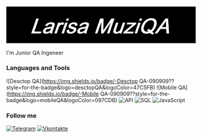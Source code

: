 ![Header](https://github.com/Larisa91/larisa91/blob/main/Новый%20точечный%20рисунок.png)

I'm Junior QA Ingeneer

### Languages and Tools
![Desctop QA](https://img.shields.io/badge/-Desctop QA-090909??style=for-the-badge&logo=desctopQA&logoColor=47C5FB)
![Mobile QA](https://img.shields.io/badge/-Mobile QA-090909??style=for-the-badge&logo=mobileQA&logoColor=097CDB)
![API](https://img.shields.io/badge/-API-090909??style=for-the-badge&logo=api&logoColor=F8C52C)
![SQL](https://img.shields.io/badge/-SQL-090909??style=for-the-badge&logo=sql&logoColor=F88C00)
![JavaScript](https://img.shields.io/badge/-JavaScript-090909??style=for-the-badge&logo=javascript&logoColor=E9D54D)

### Follow me
[![Telegram](https://img.shields.io/badge/-Telegram-090909??style=for-the-badge&logo=telegram&logoColor=47C5FB)](https://vk.com/id277068457)
[![Vkontakte](https://img.shields.io/badge/-Vkontakte-090909??style=for-the-badge&logo=vkontakte&logoColor=097CDB)](https://web.telegram.org/k/#-1172879353)